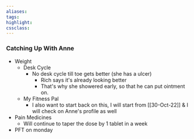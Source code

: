 ```yaml
---
aliases:  
tags:
highlight:  
cssclass:
---
```


### Catching Up With Anne
- Weight
	- Desk Cycle
		- No desk cycle till toe gets better (she has a ulcer)
			- Rich says it's already looking better
			- That's why she showered early, so that he can put ointment on.
	- My Fitness Pal
		- I also want to start back on this, I will start from [[30-Oct-22]] & I will check on Anne's profile as well
- Pain Medicines
	- Will continue to taper the dose by 1 tablet in a week
- PFT on monday